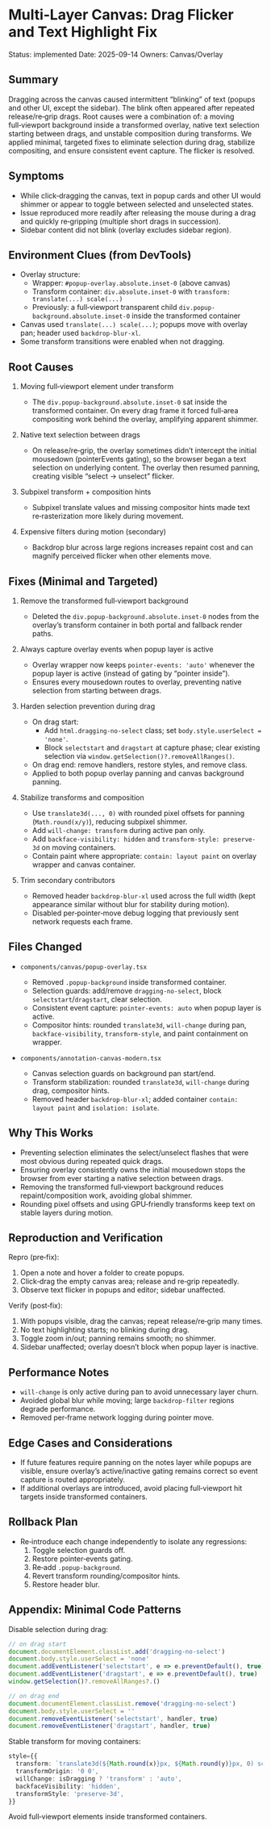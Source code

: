 # Multi‑Layer Canvas: Drag Flicker and Text Highlight Fix

Status: implemented
Date: 2025-09-14
Owners: Canvas/Overlay

## Summary

Dragging across the canvas caused intermittent “blinking” of text (popups and other UI, except the sidebar). The blink often appeared after repeated release/re‑grip drags. Root causes were a combination of: a moving full‑viewport background inside a transformed overlay, native text selection starting between drags, and unstable composition during transforms. We applied minimal, targeted fixes to eliminate selection during drag, stabilize compositing, and ensure consistent event capture. The flicker is resolved.

## Symptoms

- While click‑dragging the canvas, text in popup cards and other UI would shimmer or appear to toggle between selected and unselected states.
- Issue reproduced more readily after releasing the mouse during a drag and quickly re‑gripping (multiple short drags in succession).
- Sidebar content did not blink (overlay excludes sidebar region).

## Environment Clues (from DevTools)

- Overlay structure:
  - Wrapper: `#popup-overlay.absolute.inset-0` (above canvas)
  - Transform container: `div.absolute.inset-0` with `transform: translate(...) scale(...)`
  - Previously: a full‑viewport transparent child `div.popup-background.absolute.inset-0` inside the transformed container
- Canvas used `translate(...) scale(...)`; popups move with overlay pan; header used `backdrop-blur-xl`.
- Some transform transitions were enabled when not dragging.

## Root Causes

1) Moving full‑viewport element under transform
   - The `div.popup-background.absolute.inset-0` sat inside the transformed container. On every drag frame it forced full‑area compositing work behind the overlay, amplifying apparent shimmer.

2) Native text selection between drags
   - On release/re‑grip, the overlay sometimes didn’t intercept the initial mousedown (pointerEvents gating), so the browser began a text selection on underlying content. The overlay then resumed panning, creating visible “select → unselect” flicker.

3) Subpixel transform + composition hints
   - Subpixel translate values and missing compositor hints made text re‑rasterization more likely during movement.

4) Expensive filters during motion (secondary)
   - Backdrop blur across large regions increases repaint cost and can magnify perceived flicker when other elements move.

## Fixes (Minimal and Targeted)

1) Remove the transformed full‑viewport background
   - Deleted the `div.popup-background.absolute.inset-0` nodes from the overlay’s transform container in both portal and fallback render paths.

2) Always capture overlay events when popup layer is active
   - Overlay wrapper now keeps `pointer-events: 'auto'` whenever the popup layer is active (instead of gating by “pointer inside”).
   - Ensures every mousedown routes to overlay, preventing native selection from starting between drags.

3) Harden selection prevention during drag
   - On drag start:
     - Add `html.dragging-no-select` class; set `body.style.userSelect = 'none'`.
     - Block `selectstart` and `dragstart` at capture phase; clear existing selection via `window.getSelection()?.removeAllRanges()`.
   - On drag end: remove handlers, restore styles, and remove class.
   - Applied to both popup overlay panning and canvas background panning.

4) Stabilize transforms and composition
   - Use `translate3d(..., 0)` with rounded pixel offsets for panning (`Math.round(x/y)`), reducing subpixel shimmer.
   - Add `will-change: transform` during active pan only.
   - Add `backface-visibility: hidden` and `transform-style: preserve-3d` on moving containers.
   - Contain paint where appropriate: `contain: layout paint` on overlay wrapper and canvas container.

5) Trim secondary contributors
   - Removed header `backdrop-blur-xl` used across the full width (kept appearance similar without blur for stability during motion).
   - Disabled per‑pointer‑move debug logging that previously sent network requests each frame.

## Files Changed

- `components/canvas/popup-overlay.tsx`
  - Removed `.popup-background` inside transformed container.
  - Selection guards: add/remove `dragging-no-select`, block `selectstart`/`dragstart`, clear selection.
  - Consistent event capture: `pointer-events: auto` when popup layer is active.
  - Compositor hints: rounded `translate3d`, `will-change` during pan, `backface-visibility`, `transform-style`, and paint containment on wrapper.

- `components/annotation-canvas-modern.tsx`
  - Canvas selection guards on background pan start/end.
  - Transform stabilization: rounded `translate3d`, `will-change` during drag, compositor hints.
  - Removed header `backdrop-blur-xl`; added container `contain: layout paint` and `isolation: isolate`.

## Why This Works

- Preventing selection eliminates the select/unselect flashes that were most obvious during repeated quick drags.
- Ensuring overlay consistently owns the initial mousedown stops the browser from ever starting a native selection between drags.
- Removing the transformed full‑viewport background reduces repaint/composition work, avoiding global shimmer.
- Rounding pixel offsets and using GPU‑friendly transforms keep text on stable layers during motion.

## Reproduction and Verification

Repro (pre‑fix):
1. Open a note and hover a folder to create popups.
2. Click‑drag the empty canvas area; release and re‑grip repeatedly.
3. Observe text flicker in popups and editor; sidebar unaffected.

Verify (post‑fix):
1. With popups visible, drag the canvas; repeat release/re‑grip many times.
2. No text highlighting starts; no blinking during drag.
3. Toggle zoom in/out; panning remains smooth; no shimmer.
4. Sidebar unaffected; overlay doesn’t block when popup layer is inactive.

## Performance Notes

- `will-change` is only active during pan to avoid unnecessary layer churn.
- Avoided global blur while moving; large `backdrop-filter` regions degrade performance.
- Removed per‑frame network logging during pointer move.

## Edge Cases and Considerations

- If future features require panning on the notes layer while popups are visible, ensure overlay’s active/inactive gating remains correct so event capture is routed appropriately.
- If additional overlays are introduced, avoid placing full‑viewport hit targets inside transformed containers.

## Rollback Plan

- Re‑introduce each change independently to isolate any regressions:
  1) Toggle selection guards off.
  2) Restore pointer‑events gating.
  3) Re‑add `.popup-background`.
  4) Revert transform rounding/compositor hints.
  5) Restore header blur.

## Appendix: Minimal Code Patterns

Disable selection during drag:

```ts
// on drag start
document.documentElement.classList.add('dragging-no-select')
document.body.style.userSelect = 'none'
document.addEventListener('selectstart', e => e.preventDefault(), true)
document.addEventListener('dragstart', e => e.preventDefault(), true)
window.getSelection()?.removeAllRanges?.()

// on drag end
document.documentElement.classList.remove('dragging-no-select')
document.body.style.userSelect = ''
document.removeEventListener('selectstart', handler, true)
document.removeEventListener('dragstart', handler, true)
```

Stable transform for moving containers:

```ts
style={{
  transform: `translate3d(${Math.round(x)}px, ${Math.round(y)}px, 0) scale(${scale})`,
  transformOrigin: '0 0',
  willChange: isDragging ? 'transform' : 'auto',
  backfaceVisibility: 'hidden',
  transformStyle: 'preserve-3d',
}}
```

Avoid full‑viewport elements inside transformed containers.

